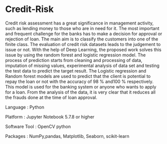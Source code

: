 # Credit-Risk
Credit risk assessment has a great significance in management activity, such as lending money to those who are in need for it.
The most important and frequent challenge for the banks has to make a decision for approval or rejection of loan.
The main aim is to classify the customers into one of the finite class.
The evaluation of credit risk datasets leads to the judgement to issue or not.
With the help of Deep Learning, the proposed work solves this issue by using the random forest and logistic regression model.
The process of prediction starts from cleaning and processing of data, imputation of missing values, experimental analysis of data set and testing the test data to predict the target result. 
The Logistic regression and Random forest models are used to predict that the client is potential to repay the loan or not with the accuracy of 98 % and100 % respectively.
This model is used for the banking system or anyone who wants to apply for a loan.
From the analysis of the data, it is very clear that it reduces all the frauds done at the time of loan approval.

Language : Python

Platform : Jupyter Notebook 5.7.8 or higher

Software Tool : OpenCV python

Packages : NumPy,pandas, Matplotlib, Seaborn, scikit-learn
